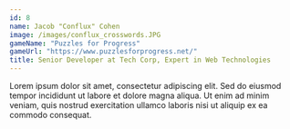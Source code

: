 ```yaml
---
id: 8
name: Jacob "Conflux" Cohen 
image: /images/conflux_crosswords.JPG
gameName: "Puzzles for Progress"
gameUrl: "https://www.puzzlesforprogress.net/"
title: Senior Developer at Tech Corp, Expert in Web Technologies
---
```


Lorem ipsum dolor sit amet, consectetur adipiscing elit. Sed do eiusmod tempor incididunt ut labore et dolore magna aliqua. Ut enim ad minim veniam, quis nostrud exercitation ullamco laboris nisi ut aliquip ex ea commodo consequat.
